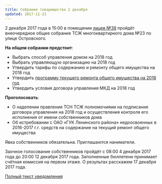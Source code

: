 ```yaml
---
title: Собрание товарищества 2 декабря
updated: 2017-11-21
---
```


2 декабря 2017 года в 15:00 в помещении [лицея №38](https://yandex.ru/maps/-/CBa6NHw8sA) пройдёт внеочередное общее
собрание ТСЖ многоквартирного дома №23 по улице Островского.

**На общем собрании предстоит**:

- Выбрать способ управления домом на 2018 год
- Выбрать управляющую организацию на 2018 год
- Утвердить тарифы по содержанию и ремонту общего имущества на 2018 год
- Утвердить [программу текущего ремонта общего имущества на 2018 год](/docs/company/Тариф_на_обслуживание_и_ремонт_в_2018.pdf)
- Утвердить условия договора управления МКД на 2018 год

**Проголосовать**:
- О наделении правления ТСН ТСЖ полномочиями на подписание договора управления на 2018 год и осуществления контроля его исполнения от имени собственников дома
- Об истребовании с ОАО «ГУК Ленинского района» недоосвоенных в 2016-2017 г.г. средств на содержание на текущий ремонт общего имущества

Явка собственников обязательна. Приглашаются наниматели.

Заочное голосование собственников пройдёт с 08:00 4 декабря 2017 года до 20:00 12 декабря 2017 года. Заполненные бюллетени принимает счётная комиссия на первом этаже. О результах расскажем 17 декабря 2017 года.

[Полный текст уведомления](/docs/announces/20171121.pdf)

